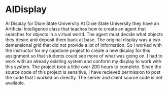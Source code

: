AIDisplay
=========

AI Display for Dixie State University
At Dixie State University they have an Artificial Intelligence class that teaches how to create an agent that searches for objects in a virtual world. The agent must decide what objects they desire and deposit them back at base. The original display was a two demensional grid that did not provide a lot of information. So I worked with the instructor for my capstone project to create a new display for this assignment so that students could see more of what was going on. I had to work with an already existing system and conform my display to work with this system. The project took a little over 200 hours to complete. Since the source code of this project is sensitive, I have recieved permission to post the code that I worked on directly. The server and client source code is not available.